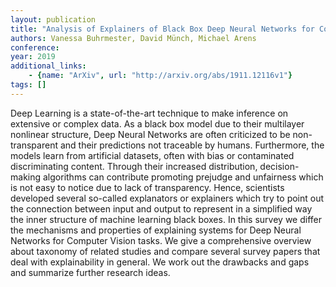 ```yaml
---
layout: publication
title: "Analysis of Explainers of Black Box Deep Neural Networks for Computer Vision: A Survey"
authors: Vanessa Buhrmester, David Münch, Michael Arens
conference: 
year: 2019
additional_links: 
    - {name: "ArXiv", url: "http://arxiv.org/abs/1911.12116v1"}
tags: []
---
```

Deep Learning is a state-of-the-art technique to make inference on extensive
or complex data. As a black box model due to their multilayer nonlinear
structure, Deep Neural Networks are often criticized to be non-transparent and
their predictions not traceable by humans. Furthermore, the models learn from
artificial datasets, often with bias or contaminated discriminating content.
Through their increased distribution, decision-making algorithms can contribute
promoting prejudge and unfairness which is not easy to notice due to lack of
transparency. Hence, scientists developed several so-called explanators or
explainers which try to point out the connection between input and output to
represent in a simplified way the inner structure of machine learning black
boxes. In this survey we differ the mechanisms and properties of explaining
systems for Deep Neural Networks for Computer Vision tasks. We give a
comprehensive overview about taxonomy of related studies and compare several
survey papers that deal with explainability in general. We work out the
drawbacks and gaps and summarize further research ideas.